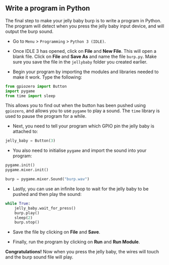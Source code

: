 ## Write a program in Python

The final step to make your jelly baby burp is to write a program in Python. The program will detect when you press the jelly baby input device, and will output the burp sound.

- Go to `Menu` > `Programming` > `Python 3 (IDLE)`.

- Once IDLE 3 has opened, click on **File** and **New File**. This will open a blank file. Click on **File** and **Save As** and name the file `burp.py`. Make sure you save the file in the `jellybaby` folder you created earlier.

- Begin your program by importing the modules and libraries needed to make it work. Type the following:

```python
from gpiozero import Button
import pygame
from time import sleep
```

This allows you to find out when the button has been pushed using `gpiozero`, and allows you to use `pygame` to play a sound. The `time` library is used to pause the program for a while.

- Next, you need to tell your program which GPIO pin the jelly baby is attached to:

``` python
jelly_baby = Button(3)
```

- You also need to initialise `pygame` and import the sound into your program:

``` python
pygame.init()
pygame.mixer.init()

burp = pygame.mixer.Sound("burp.wav")
```
- Lastly, you can use an infinite loop to wait for the jelly baby to be pushed and then play the sound:
``` python
while True:
    jelly_baby.wait_for_press()
    burp.play()
    sleep(2)
    burp.stop()
```

- Save the file by clicking on **File** and **Save**.

- Finally, run the program by clicking on **Run** and **Run Module**.

**Congratulations!** Now when you press the jelly baby, the wires will touch and the burp sound file will play.
